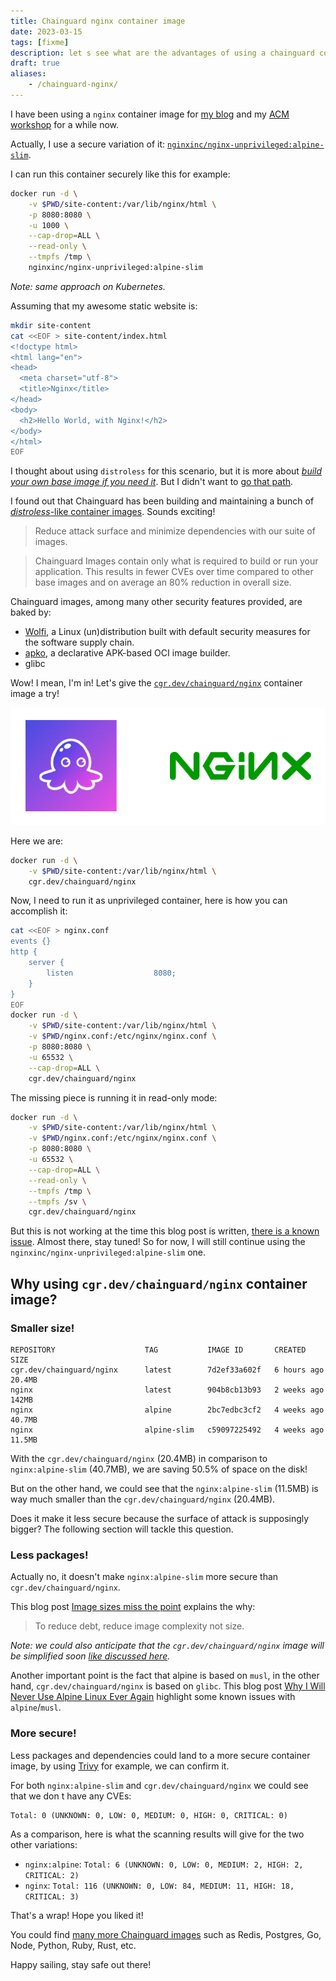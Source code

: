 ```yaml
---
title: Chainguard nginx container image
date: 2023-03-15
tags: [fixme]
description: let s see what are the advantages of using a chainguard container image, in our case for the nginx one
draft: true
aliases:
    - /chainguard-nginx/
---
```

I have been using a `nginx` container image for [my blog](https://github.com/mathieu-benoit/mathieu-benoit.github.io/blob/main/app/Dockerfile) and my [ACM workshop](https://github.com/mathieu-benoit/acm-workshop/blob/main/app/Dockerfile) for a while now.

Actually, I use a secure variation of it: [`nginxinc/nginx-unprivileged:alpine-slim`](https://github.com/nginxinc/docker-nginx-unprivileged).

I can run this container securely like this for example:
```bash
docker run -d \
    -v $PWD/site-content:/var/lib/nginx/html \
    -p 8080:8080 \
    -u 1000 \
    --cap-drop=ALL \
    --read-only \
    --tmpfs /tmp \
    nginxinc/nginx-unprivileged:alpine-slim
```
_Note: same approach on Kubernetes._

Assuming that my awesome static website is:
```bash
mkdir site-content
cat <<EOF > site-content/index.html
<!doctype html>
<html lang="en">
<head>
  <meta charset="utf-8">
  <title>Nginx</title>
</head>
<body>
  <h2>Hello World, with Nginx!</h2>
</body>
</html>
EOF
```

I thought about using `distroless` for this scenario, but it is more about _[build your own base image if you need it](https://github.com/GoogleContainerTools/distroless/issues/1219)_. But I didn't want to [go that path](https://github.com/nginxinc/docker-nginx-unprivileged/issues/49).

I found out that Chainguard has been building and maintaining a bunch of [_distroless_-like container images](https://www.chainguard.dev/chainguard-images). Sounds exciting!

> Reduce attack surface and minimize dependencies with our suite of images.

> Chainguard Images contain only what is required to build or run your application. This results in fewer CVEs over time compared to other base images and on average an 80% reduction in overall size.

Chainguard images, among many other security features provided, are baked by:
- [Wolfi](https://www.chainguard.dev/unchained/introducing-wolfi-the-first-linux-un-distro), a Linux (un)distribution built with default security measures for the software supply chain.
- [apko](https://www.chainguard.dev/unchained/introducing-apko-bringing-distroless-nirvana-to-alpine-linux), a declarative APK-based OCI image builder.
- glibc

Wow! I mean, I'm in! Let's give the [`cgr.dev/chainguard/nginx`](https://github.com/chainguard-images/images/tree/main/images/nginx) container image a try!

![Chainguard and Nginx logos](https://github.com/mathieu-benoit/my-images/raw/main/chainguard-nginx.png)

Here we are:
```bash
docker run -d \
    -v $PWD/site-content:/var/lib/nginx/html \
    cgr.dev/chainguard/nginx
```

Now, I need to run it as unprivileged container, here is how you can accomplish it:
```bash
cat <<EOF > nginx.conf
events {}
http {
    server {
        listen                  8080;
    }
}
EOF
docker run -d \
    -v $PWD/site-content:/var/lib/nginx/html \
    -v $PWD/nginx.conf:/etc/nginx/nginx.conf \
    -p 8080:8080 \
    -u 65532 \
    --cap-drop=ALL \
    cgr.dev/chainguard/nginx
```

The missing piece is running it in read-only mode:
```bash
docker run -d \
    -v $PWD/site-content:/var/lib/nginx/html \
    -v $PWD/nginx.conf:/etc/nginx/nginx.conf \
    -p 8080:8080 \
    -u 65532 \
    --cap-drop=ALL \
    --read-only \
    --tmpfs /tmp \
    --tmpfs /sv \
    cgr.dev/chainguard/nginx
```
But this is not working at the time this blog post is written, [there is a known issue](https://github.com/chainguard-images/images/issues/288). Almost there, stay tuned! So for now, I will still continue using the `nginxinc/nginx-unprivileged:alpine-slim` one.

## Why using `cgr.dev/chainguard/nginx` container image?

### Smaller size!

```plaintext
REPOSITORY                    TAG           IMAGE ID       CREATED       SIZE
cgr.dev/chainguard/nginx      latest        7d2ef33a602f   6 hours ago   20.4MB
nginx                         latest        904b8cb13b93   2 weeks ago   142MB
nginx                         alpine        2bc7edbc3cf2   4 weeks ago   40.7MB
nginx                         alpine-slim   c59097225492   4 weeks ago   11.5MB
```

With the `cgr.dev/chainguard/nginx` (20.4MB) in comparison to `nginx:alpine-slim` (40.7MB), we are saving 50.5% of space on the disk!

But on the other hand, we could see that the `nginx:alpine-slim` (11.5MB) is way much smaller than the `cgr.dev/chainguard/nginx` (20.4MB).

Does it make it less secure because the surface of attack is supposingly bigger? The following section will tackle this question.

### Less packages!

Actually no, it doesn't make `nginx:alpine-slim` more secure than `cgr.dev/chainguard/nginx`.

This blog post [Image sizes miss the point](https://www.chainguard.dev/unchained/image-sizes-miss-the-point) explains the why:

> To reduce debt, reduce image complexity not size.



_Note: we could also anticipate that the `cgr.dev/chainguard/nginx` image will be simplified soon [like discussed here](https://github.com/chainguard-images/images/issues/305#issuecomment-1454020044)._

Another important point is the fact that alpine is based on `musl`, in the other hand, `cgr.dev/chainguard/nginx` is based on `glibc`. This blog post [Why I Will Never Use Alpine Linux Ever Again](https://betterprogramming.pub/why-i-will-never-use-alpine-linux-ever-again-a324fd0cbfd6) highlight some known issues with `alpine`/`musl`.

### More secure!

Less packages and dependencies could land to a more secure container image, by using [Trivy](https://trivy.dev/) for example, we can confirm it.

For both `nginx:alpine-slim` and `cgr.dev/chainguard/nginx` we could see that we don t have any CVEs:
```plaintext
Total: 0 (UNKNOWN: 0, LOW: 0, MEDIUM: 0, HIGH: 0, CRITICAL: 0)
```

As a comparison, here is what the scanning results will give for the two other variations:
- `nginx:alpine`: `Total: 6 (UNKNOWN: 0, LOW: 0, MEDIUM: 2, HIGH: 2, CRITICAL: 2)`
- `nginx`: `Total: 116 (UNKNOWN: 0, LOW: 84, MEDIUM: 11, HIGH: 18, CRITICAL: 3)`



That's a wrap! Hope you liked it!

You could find [many more Chainguard images](https://www.chainguard.dev/chainguard-images) such as Redis, Postgres, Go, Node, Python, Ruby, Rust, etc.

Happy sailing, stay safe out there!